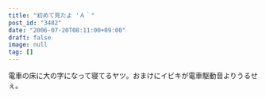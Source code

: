 ```yaml
---
title: "初めて見たよ 'Ａ｀"
post_id: "3482"
date: "2006-07-20T08:11:00+09:00"
draft: false
image: null
tag: []
---
```



電車の床に大の字になって寝てるヤツ。おまけにイビキが電車駆動音よりうるせぇ。
